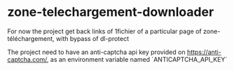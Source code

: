 # zone-telechargement-downloader

For now the project get back links of 1fichier of a particular page of zone-téléchargement, with bypass of dl-protect

The project need to have an anti-captcha api key provided on https://anti-captcha.com/, as an environment variable named ´ANTICAPTCHA_API_KEY´
